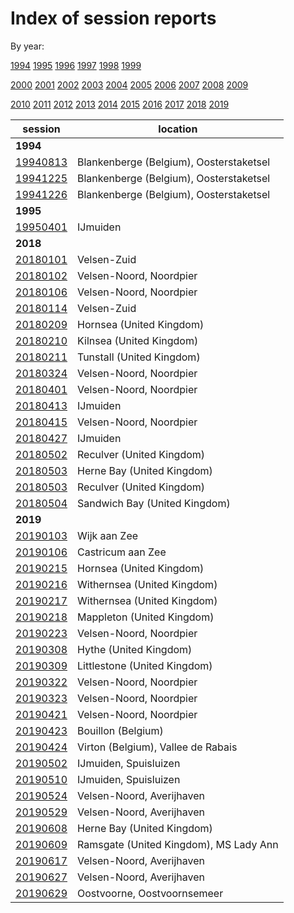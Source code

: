 # Index of session reports

By year:

[1994](reports/year/1994.md)
[1995](reports/year/1995.md)
[1996](reports/year/1996.md)
[1997](reports/year/1997.md)
[1998](reports/year/1998.md)
[1999](reports/year/1999.md)

[2000](reports/year/2000.md)
[2001](reports/year/2001.md)
[2002](reports/year/2002.md)
[2003](reports/year/2003.md)
[2004](reports/year/2004.md)
[2005](reports/year/2005.md)
[2006](reports/year/2006.md)
[2007](reports/year/2007.md)
[2008](reports/year/2008.md)
[2009](reports/year/2009.md)

[2010](reports/year/2010.md)
[2011](reports/year/2011.md)
[2012](reports/year/2012.md)
[2013](reports/year/2013.md)
[2014](reports/year/2014.md)
[2015](reports/year/2015.md)
[2016](reports/year/2016.md)
[2017](reports/year/2017.md)
[2018](reports/year/2018.md)
[2019](reports/year/2019.md)


session | location |
---|-------|
**1994** | |
[19940813](reports/19940813.md) | Blankenberge (Belgium), Oosterstaketsel |
[19941225](reports/19941225.md) | Blankenberge (Belgium), Oosterstaketsel |
[19941226](reports/19941226.md) | Blankenberge (Belgium), Oosterstaketsel |
**1995** | |
[19950401](reports/19950401.md) | IJmuiden |
**2018** | |
[20180101]() | Velsen-Zuid |
[20180102]() | Velsen-Noord, Noordpier |
[20180106]() | Velsen-Noord, Noordpier |
[20180114]() | Velsen-Zuid |
[20180209]() | Hornsea (United Kingdom) |
[20180210]() | Kilnsea (United Kingdom) |
[20180211]() | Tunstall (United Kingdom) |
[20180324]() | Velsen-Noord, Noordpier |
[20180401]() | Velsen-Noord, Noordpier |
[20180413]() | IJmuiden |
[20180415]() | Velsen-Noord, Noordpier |
[20180427]() | IJmuiden |
[20180502]() | Reculver (United Kingdom) |
[20180503]() | Herne Bay (United Kingdom) |
[20180503]() | Reculver (United Kingdom) |
[20180504]() | Sandwich Bay (United Kingdom) |
**2019** | |
[20190103]() | Wijk aan Zee |
[20190106]() | Castricum aan Zee |
[20190215]() | Hornsea (United Kingdom) |
[20190216]() | Withernsea (United Kingdom) |
[20190217]() | Withernsea (United Kingdom) |
[20190218]() | Mappleton (United Kingdom) |
[20190223]() | Velsen-Noord, Noordpier |
[20190308]() | Hythe (United Kingdom) |
[20190309]() | Littlestone (United Kingdom) |
[20190322]() | Velsen-Noord, Noordpier |
[20190323]() | Velsen-Noord, Noordpier |
[20190421]() | Velsen-Noord, Noordpier |
[20190423]() | Bouillon (Belgium) |
[20190424]() | Virton (Belgium), Vallee de Rabais |
[20190502]() | IJmuiden, Spuisluizen |
[20190510]() | IJmuiden, Spuisluizen |
[20190524](reports/20190524.md) | Velsen-Noord, Averijhaven |
[20190529](reports/20190529.md) | Velsen-Noord, Averijhaven |
[20190608](reports/20190608.md) | Herne Bay (United Kingdom) |
[20190609](reports/20190609.md) | Ramsgate (United Kingdom), MS Lady Ann |
[20190617](reports/20190617.md) | Velsen-Noord, Averijhaven |
[20190627]() | Velsen-Noord, Averijhaven |
[20190629]() | Oostvoorne, Oostvoornsemeer |

